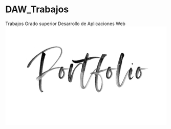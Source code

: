 # DAW_Trabajos
Trabajos Grado superior Desarrollo de Aplicaciones Web
![portfolio](https://github.com/Crischi/DAW_Trabajos/blob/main/portfolio.png)
